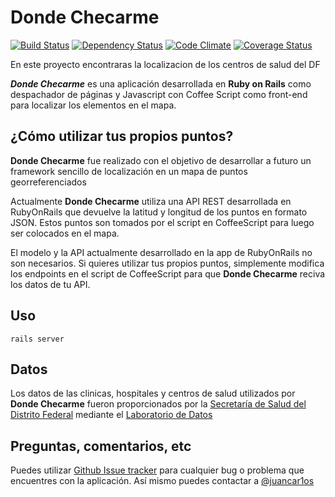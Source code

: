 # Donde Checarme

[![Build Status](https://travis-ci.org/LabPLC/donde_checarme.svg?branch=master)](https://travis-ci.org/LabPLC/donde_checarme)
[![Dependency Status](https://gemnasium.com/LabPLC/donde_checarme.svg)](https://gemnasium.com/LabPLC/donde_checarme)
[![Code Climate](https://codeclimate.com/github/LabPLC/donde_checarme.png)](https://codeclimate.com/github/LabPLC/donde_checarme)
[![Coverage Status](https://coveralls.io/repos/LabPLC/donde_checarme/badge.png)](https://coveralls.io/r/LabPLC/donde_checarme)

En este proyecto encontraras la localizacion de los centros de salud del DF

**_Donde Checarme_** es una aplicación desarrollada en **Ruby on Rails** como despachador de páginas y Javascript con Coffee Script como front-end para localizar los elementos en el mapa.

## ¿Cómo utilizar tus propios puntos?

**Donde Checarme** fue realizado con el objetivo de desarrollar a futuro un framework sencillo de localización en un mapa de puntos georreferenciados

Actualmente **Donde Checarme** utiliza una API REST desarrollada en RubyOnRails que devuelve la latitud y longitud de los puntos en formato JSON. Estos puntos son tomados por el script en CoffeeScript para luego ser colocados en el mapa. 

El modelo y la API actualmente desarrollado en la app de RubyOnRails no son necesarios. Si quieres utilizar tus propios puntos, simplemente modifica los endpoints en el script de CoffeeScript para que **Donde Checarme** reciva los datos de tu API.

## Uso

	rails server

## Datos

Los datos de las clinicas, hospitales y centros de salud utilizados por **Donde Checarme** fueron proporcionados por la [Secretaría de Salud del Distrito Federal](http://www.salud.df.gob.mx/‎) mediante el [Laboratorio de Datos](http://datos.labplc.mx/)

## Preguntas, comentarios, etc

Puedes utilizar [Github Issue tracker](https://github.com/LabPLC/donde_checarme/issues) para cualquier bug o problema que encuentres con la aplicación. Así mismo puedes contactar a [@juancar1os](http://www.twitter.com/juancar1os)
